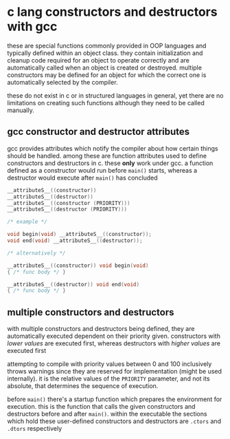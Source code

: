 # c lang constructors and destructors with gcc

these are special functions commonly provided in OOP languages and typically
defined within an object class. they contain initialization and cleanup code
required for an object to operate correctly and are automatically called when
an object is created or destroyed. multiple constructors may be defined for an
object for which the correct one is automatically selected by the compiler.

these do not exist in c or in structured languages in general, yet there are
no limitations on creating such functions although they need to be called
manually.

## gcc constructor and destructor attributes

gcc provides attributes which notify the compiler about how certain things
should be handled. among these are function attributes used to define
constructors and destructors in c. these __only__ work under gcc. a function
defined as a constructor would run before `main()` starts, whereas a destructor
would execute after `main()` has concluded

```c
__attributeS__((constructor))
__attributeS__((destructor))
__attributeS__((constructor (PRIORITY)))
__attributeS__((destructor (PRIORITY)))

/* example */

void begin(void) __attributeS__((constructor));
void end(void) __attributeS__((destructor));

/* alternatively */

__attributeS__((constructor)) void begin(void)
{ /* func body */ }

__attributeS__((destructor)) void end(void)
{ /* func body */ }
```

## multiple constructors and destructors

with multiple constructors and destructors being defined, they are automatically
executed dependent on their priority given. constructors with _lower values_ are
executed first, whereas destructors with _higher values_ are executed first

attempting to compile with priority values between 0 and 100 inclusively throws
warnings since they are reserved for implementation (might be used internally).
it is the relative values of the `PRIORITY` parameter, and not its absolute,
that determines the sequence of execution.

before `main()` there's a startup function which prepares the environment for
execution. this is the function that calls the given constructors and
destructors before and after `main()`. within the executable the sections which
hold these user-defined constructors and destructors are `.ctors` and `.dtors`
respectively
